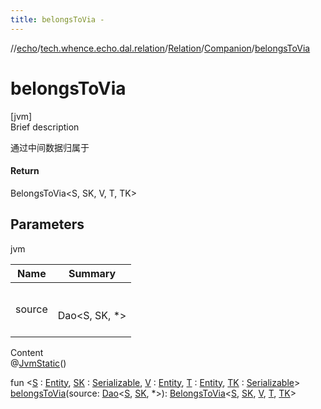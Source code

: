 ```yaml
---
title: belongsToVia -
---
```

//[echo](../../../index.md)/[tech.whence.echo.dal.relation](../../index.md)/[Relation](../index.md)/[Companion](index.md)/[belongsToVia](belongs-to-via.md)



# belongsToVia  
[jvm]  
Brief description  


通过中间数据归属于



#### Return  


BelongsToVia<S, SK, V, T, TK>



## Parameters  
  
jvm  
  
|  Name|  Summary| 
|---|---|
| source| <br><br>Dao<S, SK, *><br><br>
  
  
Content  
@[JvmStatic](https://kotlinlang.org/api/latest/jvm/stdlib/kotlin.jvm/-jvm-static/index.html)()  
  
fun <[S](belongs-to-via.md) : [Entity](../../../tech.whence.echo.dal.entity/-entity/index.md), [SK](belongs-to-via.md) : [Serializable](https://docs.oracle.com/javase/8/docs/api/java/io/Serializable.html), [V](belongs-to-via.md) : [Entity](../../../tech.whence.echo.dal.entity/-entity/index.md), [T](belongs-to-via.md) : [Entity](../../../tech.whence.echo.dal.entity/-entity/index.md), [TK](belongs-to-via.md) : [Serializable](https://docs.oracle.com/javase/8/docs/api/java/io/Serializable.html)> [belongsToVia](belongs-to-via.md)(source: [Dao](../../../tech.whence.echo.dal.dao/-dao/index.md)<[S](belongs-to-via.md), [SK](belongs-to-via.md), *>): [BelongsToVia](../../-belongs-to-via/index.md)<[S](belongs-to-via.md), [SK](belongs-to-via.md), [V](belongs-to-via.md), [T](belongs-to-via.md), [TK](belongs-to-via.md)>  



